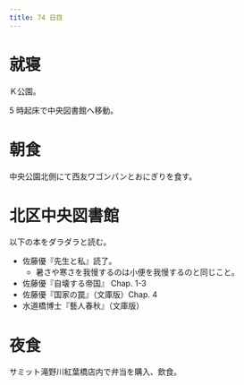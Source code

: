```yaml
---
title: 74 日目
---
```


# 就寝

Ｋ公園。

5 時起床で中央図書館へ移動。

# 朝食

中央公園北側にて西友ワゴンパンとおにぎりを食す。

# 北区中央図書館

以下の本をダラダラと読む。

* 佐藤優『先生と私』読了。
  * 暑さや寒さを我慢するのは小便を我慢するのと同じこと。
* 佐藤優『自壊する帝国』 Chap. 1-3
* 佐藤優『国家の罠』（文庫版）Chap. 4
* 水道橋博士『藝人春秋』（文庫版）

# 夜食

サミット滝野川紅葉橋店内で弁当を購入、飲食。
